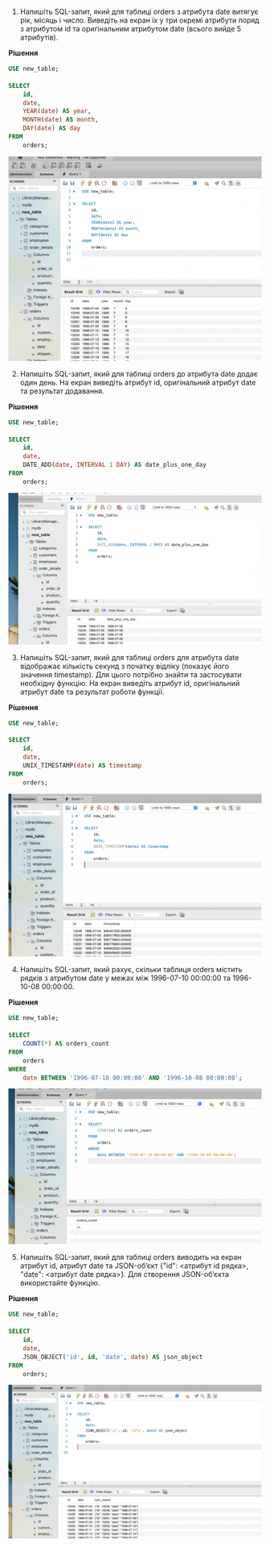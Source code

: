 1. Напишіть SQL-запит, який для таблиці orders з атрибута date витягує рік, місяць і число. Виведіть на екран їх у три окремі атрибути поряд з атрибутом id та оригінальним атрибутом date (всього вийде 5 атрибутів).

**Рішення**

```sql
USE new_table;

SELECT
    id,
    date,
    YEAR(date) AS year,
    MONTH(date) AS month,
    DAY(date) AS day
FROM
    orders;
```

![Task 1](./images/Task-1.png)

2. Напишіть SQL-запит, який для таблиці orders до атрибута date додає один день. На екран виведіть атрибут id, оригінальний атрибут date та результат додавання.

**Рішення**

```sql
USE new_table;

SELECT
    id,
    date,
    DATE_ADD(date, INTERVAL 1 DAY) AS date_plus_one_day
FROM
    orders;
```

![Task 2](./images/Task-2.png)

3. Напишіть SQL-запит, який для таблиці orders для атрибута date відображає кількість секунд з початку відліку (показує його значення timestamp). Для цього потрібно знайти та застосувати необхідну функцію. На екран виведіть атрибут id, оригінальний атрибут date та результат роботи функції.

**Рішення**

```sql
USE new_table;

SELECT
    id,
    date,
    UNIX_TIMESTAMP(date) AS timestamp
FROM
    orders;
```

![Task 3](./images/Task-3.png)

4. Напишіть SQL-запит, який рахує, скільки таблиця orders містить рядків з атрибутом date у межах між 1996-07-10 00:00:00 та 1996-10-08 00:00:00.

**Рішення**

```sql
USE new_table;

SELECT
    COUNT(*) AS orders_count
FROM
    orders
WHERE
    date BETWEEN '1996-07-10 00:00:00' AND '1996-10-08 00:00:00';
```

![Task 4](./images/Task-4.png)

5. Напишіть SQL-запит, який для таблиці orders виводить на екран атрибут id, атрибут date та JSON-об’єкт {"id": <атрибут id рядка>, "date": <атрибут date рядка>}. Для створення JSON-об’єкта використайте функцію.

**Рішення**

```sql
USE new_table;

SELECT
    id,
    date,
    JSON_OBJECT('id', id, 'date', date) AS json_object
FROM
    orders;
```

![Task 5](./images/Task-5.png)
